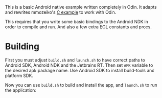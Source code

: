 This is a basic Android native example written completely in Odin. It adapts and rewrites mmozeiko's [C example](https://github.com/mmozeiko/android-native-example) to work with Odin.

This requires that you write some basic bindings to the Android NDK in order to compile and run.
And also a few extra EGL constants and procs.

# Building

First you must adjust `build.sh` and `launch.sh` to have correct paths to Android SDK, Android NDK and the Jetbrains RT.
Then set `APK` variable to the desired apk package name. Use Android SDK to install build-tools and platform SDK. 

Now you can use `build.sh` to build and install the app, and `launch.sh` to run the application:
